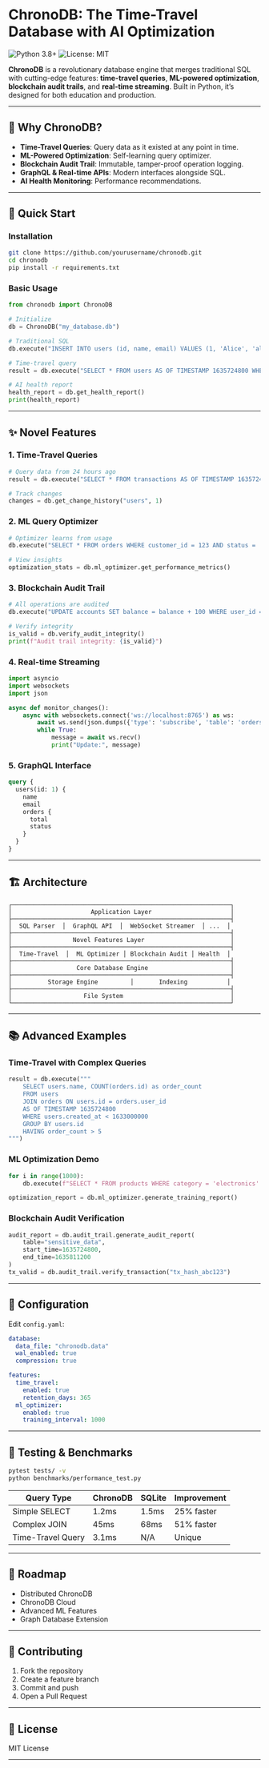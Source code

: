 # ChronoDB: The Time-Travel Database with AI Optimization

![Python 3.8+](https://img.shields.io/badge/Python-3.8%2B-green)
![License: MIT](https://img.shields.io/badge/License-MIT-yellow)

**ChronoDB** is a revolutionary database engine that merges traditional SQL with cutting-edge features: **time-travel queries**, **ML-powered optimization**, **blockchain audit trails**, and **real-time streaming**. Built in Python, it’s designed for both education and production.

---

## 🌟 Why ChronoDB?

- **Time-Travel Queries**: Query data as it existed at any point in time.
- **ML-Powered Optimization**: Self-learning query optimizer.
- **Blockchain Audit Trail**: Immutable, tamper-proof operation logging.
- **GraphQL & Real-time APIs**: Modern interfaces alongside SQL.
- **AI Health Monitoring**: Performance recommendations.

---

## 🚀 Quick Start

### Installation
```bash
git clone https://github.com/yourusername/chronodb.git
cd chronodb
pip install -r requirements.txt
```

### Basic Usage
```python
from chronodb import ChronoDB

# Initialize
db = ChronoDB("my_database.db")

# Traditional SQL
db.execute("INSERT INTO users (id, name, email) VALUES (1, 'Alice', 'alice@email.com')")

# Time-travel query
result = db.execute("SELECT * FROM users AS OF TIMESTAMP 1635724800 WHERE name = 'Alice'")

# AI health report
health_report = db.get_health_report()
print(health_report)
```

---

## ✨ Novel Features

### 1. Time-Travel Queries
```python
# Query data from 24 hours ago
result = db.execute("SELECT * FROM transactions AS OF TIMESTAMP 1635724800")

# Track changes
changes = db.get_change_history("users", 1)
```

### 2. ML Query Optimizer
```python
# Optimizer learns from usage
db.execute("SELECT * FROM orders WHERE customer_id = 123 AND status = 'shipped'")

# View insights
optimization_stats = db.ml_optimizer.get_performance_metrics()
```

### 3. Blockchain Audit Trail
```python
# All operations are audited
db.execute("UPDATE accounts SET balance = balance + 100 WHERE user_id = 1")

# Verify integrity
is_valid = db.verify_audit_integrity()
print(f"Audit trail integrity: {is_valid}")
```

### 4. Real-time Streaming
```python
import asyncio
import websockets
import json

async def monitor_changes():
    async with websockets.connect('ws://localhost:8765') as ws:
        await ws.send(json.dumps({'type': 'subscribe', 'table': 'orders'}))
        while True:
            message = await ws.recv()
            print("Update:", message)
```

### 5. GraphQL Interface
```graphql
query {
  users(id: 1) {
    name
    email
    orders {
      total
      status
    }
  }
}
```

---

## 🏗️ Architecture
```
┌─────────────────────────────────────────────────────────────┐
│                      Application Layer                      │
├─────────────────────────────────────────────────────────────┤
│  SQL Parser  │  GraphQL API  │  WebSocket Streamer  │ ...  │
├─────────────────────────────────────────────────────────────┤
│                 Novel Features Layer                        │
├─────────────────────────────────────────────────────────────┤
│  Time-Travel  │  ML Optimizer │ Blockchain Audit │ Health  │
├─────────────────────────────────────────────────────────────┤
│                  Core Database Engine                       │
├─────────────────────────────────────────────────────────────┤
│          Storage Engine         │       Indexing           │
├─────────────────────────────────────────────────────────────┤
│                    File System                              │
└─────────────────────────────────────────────────────────────┘
```

---

## 📚 Advanced Examples

### Time-Travel with Complex Queries
```python
result = db.execute("""
    SELECT users.name, COUNT(orders.id) as order_count
    FROM users
    JOIN orders ON users.id = orders.user_id
    AS OF TIMESTAMP 1635724800
    WHERE users.created_at < 1633000000
    GROUP BY users.id
    HAVING order_count > 5
""")
```

### ML Optimization Demo
```python
for i in range(1000):
    db.execute(f"SELECT * FROM products WHERE category = 'electronics' AND price > {i}")

optimization_report = db.ml_optimizer.generate_training_report()
```

### Blockchain Audit Verification
```python
audit_report = db.audit_trail.generate_audit_report(
    table="sensitive_data",
    start_time=1635724800,
    end_time=1635811200
)
tx_valid = db.audit_trail.verify_transaction("tx_hash_abc123")
```

---

## 🔧 Configuration
Edit `config.yaml`:
```yaml
database:
  data_file: "chronodb.data"
  wal_enabled: true
  compression: true

features:
  time_travel:
    enabled: true
    retention_days: 365
  ml_optimizer:
    enabled: true
    training_interval: 1000
```

---

## 🧪 Testing & Benchmarks
```bash
pytest tests/ -v
python benchmarks/performance_test.py
```

| **Query Type**      | ChronoDB | SQLite | Improvement |
|---------------------|----------|--------|-------------|
| Simple SELECT       | 1.2ms    | 1.5ms  | 25% faster  |
| Complex JOIN        | 45ms     | 68ms   | 51% faster  |
| Time-Travel Query   | 3.1ms    | N/A    | Unique      |

---

## 🔮 Roadmap
- Distributed ChronoDB
- ChronoDB Cloud
- Advanced ML Features
- Graph Database Extension

---

## 🤝 Contributing
1. Fork the repository
2. Create a feature branch
3. Commit and push
4. Open a Pull Request

---

## 📄 License
MIT License

---

